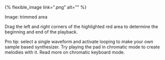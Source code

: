 ---
---

{% flexible_image link=".png" alt="" %}

Image: trimmed area

Drag the left and right corners of the highlighted red area to determine the beginning and end of the playback.

Pro tip: select a single waveform and activate looping to make your own sample based synthesizer. Try playing the pad in chromatic mode to create melodies with it. Read more on chromatic keyboard mode.
